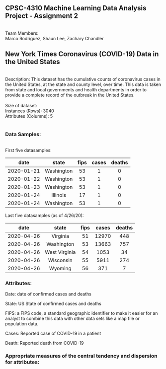 <h2>CPSC-4310 Machine Learning Data Analysis Project - Assignment 2</h2><br>
Team Members:<br>
Marco Rodriguez, 
Shaun Lee, 
Zachary Chandler 
<br>
<h2> New York Times Coronavirus (COVID-19) Data in the United States </h2><br>
Description: This dataset has the cumulative counts of coronavirus cases in the United States, at the state and county level, over time. This data is taken from state and local governments and health departments in order to provide a complete record of the outbreak in the United States.<br>
<br>
Size of dataset: <br>
Instances (Rows): 3040<br>
Attributes (Columns): 5<br>
<br>
<h3>Data Samples:</h3><br>
First five datasamples:<br>

|date   |state   |fips   |cases   |deaths   |
|:-:|:-:|:-:|:-:|:-:|
|2020-01-21|	Washington|	53|	1|	0|
|2020-01-22|	Washington	|53	|1	|0|
|2020-01-23|	Washington|	53	|1	|0|
|2020-01-24|	Illinois	|17	|1	|0|
|2020-01-24|	Washington|	53	|1 |	0|

Last five datasamples (as of 4/26/20): <br>

|date   |state   |fips   |cases   |deaths   |
|:-:|:-:|:-:|:-:|:-:|
|2020-04-26	|Virginia	|51	|12970	|448|
|2020-04-26	|Washington	|53	|13663	|757|
|2020-04-26	|West Virginia	|54	|1053	|34|
|2020-04-26	|Wisconsin	|55	|5911	|274|
|2020-04-26	|Wyoming	|56	|371	|7|

<h3>Attributes:</h3>
Date: date of confirmed cases and deaths

State: US State of confirmed cases and deaths

FIPS: a FIPS code, a standard geographic identifier to make it easier for an analyst to combine this data with other data sets like a map file or population data.

Cases: Reported case of COVID-19 in a patient

Death: Reported death from COVID-19

<h3>Appropriate measures of the central tendency and dispersion for attributes:</h3>
